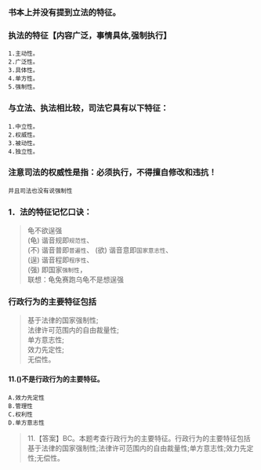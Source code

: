 ### 书本上并没有提到立法的特征。
### 执法的特征【内容广泛，事情具体,强制执行】
    1.主动性。
    2.广泛性。
    3.具体性。
    4.单方性。
    5.强制性。

### 与立法、执法相比较，司法它具有以下特征：
    1.中立性。
    2.权威性。
    3.被动性。
    4.独立性。     
     
### 注意司法的权威性是指：必须执行，不得擅自修改和违抗！    
    并且司法也没有说强制性


### 1．法的特征记忆口诀：
>   龟不欲逞强     
    (龟) 谐音规即`规范性`、     
    (不) 谐音普即`普遍性`、
    (欲) 谐音意即`国家意志性`、     
    (逞) 谐音程即`程序性`、     
    (强) 即国家`强制性`，     
    联想：龟兔赛跑乌龟不是想逞强        

### 行政行为的主要特征包括
>   基于法律的国家强制性;    
    法律许可范围内的自由裁量性;    
    单方意志性;    
    效力先定性;    
    无偿性。    

#### 11.()不是行政行为的主要特征。
    A.效力先定性
    B.管理性
    C.权利性
    D.单方意志性
>   11.【答案】BC。本题考查行政行为的主要特征。行政行为的主要特征包括
    基于法律的国家强制性;法律许可范围内的自由裁量性;单方意志性;效力先定性;无偿性。





    